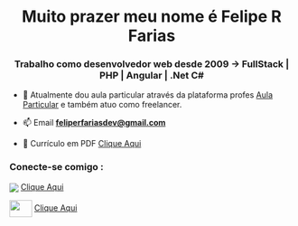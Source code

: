 <h1 align="center">Muito prazer meu nome é Felipe R Farias</h1>
<h3 align="center">Trabalho como desenvolvedor web desde 2009 -> FullStack | PHP | Angular | .Net C#</h3>

- 🔭 Atualmente dou aula particular através da plataforma profes [Aula Particular](https://profes.com.br/felipe.farias) e também atuo como freelancer.

- 📫 Email **feliperfariasdev@gmail.com**

- 📄 Currículo em PDF [Clique Aqui](https://drive.google.com/file/d/165VpfQjfDlPKsfmUZFCZyiEZ8ElG4FjB/view?usp=share_link)

<h3 align="left">Conecte-se comigo :</h3>

<img align="center" src="https://static.licdn.com/sc/h/8s162nmbcnfkg7a0k8nq9wwqo" /> [Clique Aqui](https://www.linkedin.com/in/desenvolvedor)

<img align="center" src="https://raw.githubusercontent.com/rahuldkjain/github-profile-readme-generator/master/src/images/icons/Social/youtube.svg" height="30" width="40" /> [Clique Aqui](https://drive.google.com/file/d/165VpfQjfDlPKsfmUZFCZyiEZ8ElG4FjB/view?usp=share_link)
